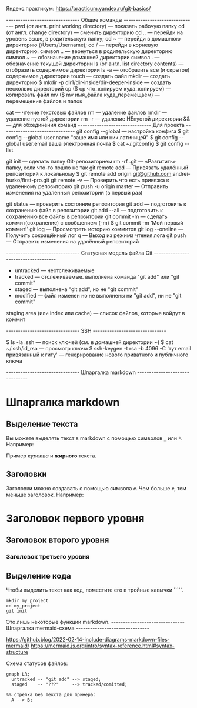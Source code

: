 Яндекс.практикум:  https://practicum.yandex.ru/git-basics/

-------------------------------  Общие команды -------------------------------
pwd (от англ. print working directory) 		— показать рабочую папку
cd (от англ. change directory) 		— сменить директорию
cd ..					— перейди на уровень выше, в родительскую папку;
cd ~ 					— перейди в домашнюю директорию (/Users/Username);
cd / 					— перейди в корневую директорию.
символ .. 				— вернуться в родительскую директорию
символ ~ 				— обозначение домашней директории
символ . 					— обозначение текущей директории
ls (от англ. list directory contents) 		— отобразить содержимое директории
ls -a					— отобразить все (и скрытое) содержимое директории
touch					— создать файл
mkdir					— создать директорию
$ mkdir -p dir1/dir-inside/dir-deeper-inside	— создать несколько директорий
cp ($ cp что_копируем куда_копируем)	— копировать файл
mv ($ mv имя_файла куда_перемещаем)	— перемещение файлов и папок

cat					— чтение текстовых файлов
rm					— удаление  файлов
rmdir					— удаление пустой директории
rm -r					— удаление НЕпустой директории
&&					— для обхединения команд
-------------------------------  Для проекта -------------------------------
git config  --global				— настройка конфига
$ git config --global user.name "ваше имя или ник латиницей" 
$ git config --global user.email ваша электронная почта 
$ cat ~/.gitconfig
$ git config --list 

git init 					— сделать папку Git-репозиторием
rm -rf .git					— «Разгитить» папку, если что-то пошло не так
git remote add				— Привязать удалённый репозиторий к локальному 
$ git remote add origin git@github.com:andrei-hurko/first-pro.git
git remote -v				— Проверить что есть привязка к удаленному репозиторию
git push -u origin master			— Отправить изменения на удалённый репозиторий (в первый раз)

git status					— проверить состояние репозитория
git add <file>				— подготовить к сохранению файл в репозитории
git add --all				— подготовить к сохранению все файлы в репозитории
git commit -m				— сделать коммит(сохранение) с сообщением (-m)
$ git commit -m ‘Мой первый коммит!’ 
git log					— Просмотреть историю коммитов
git log --oneline 				— Получить сокращённый лог
q					— Выход из режима чтения лога
git push 					— Отправить изменения на удалённый репозиторий


-------------------------------  Статусная модель файла Git ------------------------------------
 - untracked				— неотслеживаемые
 - tracked					— отслеживаемые. выполнена команда "git add" или "git commit"
 - staged					— выполнена "git add", но не "git commit"
 - modified				— файл изменен но не выполнены ни "git add", ни не "git commit"

staging area (или index или cache)		—  список файлов, которые войдут в коммит


-------------------------------  SSH  -------------------------------

$ ls -la .ssh 				— поиск ключей (см. в домашней директории ~)
$ cat ~/.ssh/id_rsa				— просмотр ключа
$ ssh-keygen -t rsa -b 4096 -C 'тут email привязанный к гиту' 	— генерирование нового приватного и публичного ключа

-------------------------------  Шпаргалка markdown  -------------------------------
# Шпаргалка markdown

## Выделение текста

Вы можете выделять текст в markdown с помощью символов `_` или `*`. Например:

Пример _курсива_ и **жирного** текста.

## Заголовки

Заголовки можно создавать с помощью символа `#`. Чем больше `#`, тем меньше заголовок. Например:

# Заголовок первого уровня
## Заголовок второго уровня
### Заголовок третьего уровня

## Выделение кода

Чтобы выделить текст как код, поместите его в тройные кавычки `````. 

```
mkdir my_project
cd my_project
git init
```
Это лишь некоторые функции markdown.
-------------------------------  Шпаргалка mermaid-схема -------------------------------

https://github.blog/2022-02-14-include-diagrams-markdown-files-mermaid/
https://mermaid.js.org/intro/syntax-reference.html#syntax-structure


Схема статусов файлов:

```mermaid
graph LR;
  untracked -- "git add" --> staged;
  staged    -- "???"     --> tracked/comitted;

%% стрелка без текста для примера: 
  A --> B;
``` 


